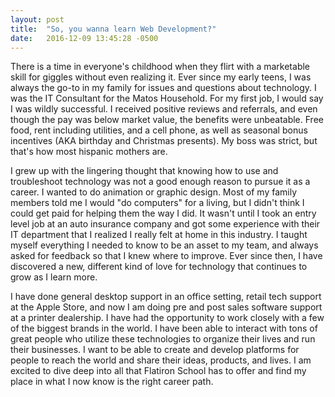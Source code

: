 ```yaml
---
layout: post
title:  "So, you wanna learn Web Development?"
date:   2016-12-09 13:45:28 -0500
---
```



There is a time in everyone's childhood when they flirt with a marketable skill for giggles without even realizing it. Ever since my early teens, I was always the go-to in my family for issues and questions about technology. I was the IT Consultant for the Matos Household. For my first job, I would say I was wildly successful. I received positive reviews and referrals, and even though the pay was below market value, the benefits were unbeatable. Free food, rent including utilities, and a cell phone, as well as seasonal bonus incentives (AKA birthday and Christmas presents). My boss was strict, but that's how most hispanic mothers are.

I grew up with the lingering thought that knowing how to use and troubleshoot technology was not a good enough reason to pursue it as a career. I wanted to do animation or graphic design. Most of my family members told me I would "do computers" for a living, but I didn't think I could get paid for helping them the way I did. It wasn't until I took an entry level job at an auto insurance company and got some experience with their IT department that I realized I really felt at home in this industry. I taught myself everything I needed to know to be an asset to my team, and always asked for feedback so that I knew where to improve. Ever since then, I have discovered a new, different kind of love for technology that continues to grow as I learn more.

I have done general desktop support in an office setting, retail tech support at the Apple Store, and now I am doing pre and post sales software support at a printer dealership. I have had the opportunity to work closely with a few of the biggest brands in the world. I have been able to interact with tons of great people who utilize these technologies to organize their lives and run their businesses. I want to be able to create and develop platforms for people to reach the world and share their ideas, products, and lives. I am excited to dive deep into all that Flatiron School has to offer and find my place in what I now know is the right career path.
